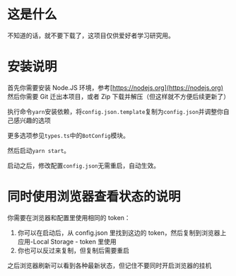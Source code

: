 # 这是什么

不知道的话，就不要下载了，这项目仅供爱好者学习研究用。

# 安装说明

首先你需要安装 Node.JS 环境，参考[https://nodejs.org](https://nodejs.org)
然后你需要 Git 迁出本项目，或者 Zip 下载并解压（但这样就不方便后续更新了）

执行命令`yarn`安装依赖，将`config.json.template`复制为`config.json`并调整你自己感兴趣的选项

更多选项参见`types.ts`中的`BotConfig`模块。

然后启动`yarn start`。

启动之后，修改配置`config.json`无需重启，自动生效。

# 同时使用浏览器查看状态的说明

你需要在浏览器和配置里使用相同的 token：

1. 你可以在启动后，从 config.json 里找到这边的 token，然后复制到浏览器上应用-Local Storage - token 里使用
2. 你也可以反过来复制，但复制后需要重启

之后浏览器刷新可以看到各种最新状态，但记住不要同时开启浏览器的挂机
